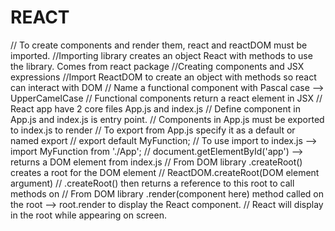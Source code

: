 # REACT

// To create components and render them, react and reactDOM must be imported.
//Importing library creates an object React with methods to use the library. Comes from react package
//Creating components and JSX expressions
//Import ReactDOM to create an object with methods so react can interact with DOM
// Name a functional component with Pascal case --> UpperCamelCase
// Functional components return a react element in JSX
// React app have 2 core files App.js and index.js
// Define component in App.js and index.js is entry point.
// Components in App.js must be exported to index.js to render
// To export from App.js specify it as a default or named export 
//  export default MyFunction;
// To use import to index.js --> import MyFunction from './App';
// document.getElementById('app') --> returns a DOM element from index.js
// From DOM library .createRoot() creates a root for the DOM element
// ReactDOM.createRoot(DOM element argument)
// .createRoot() then returns a reference to this root to call methods on
// From DOM library .render(component here) method called on the root --> root.render to display the React component.
// React will display <Compenent /> in the root while appearing on screen.
